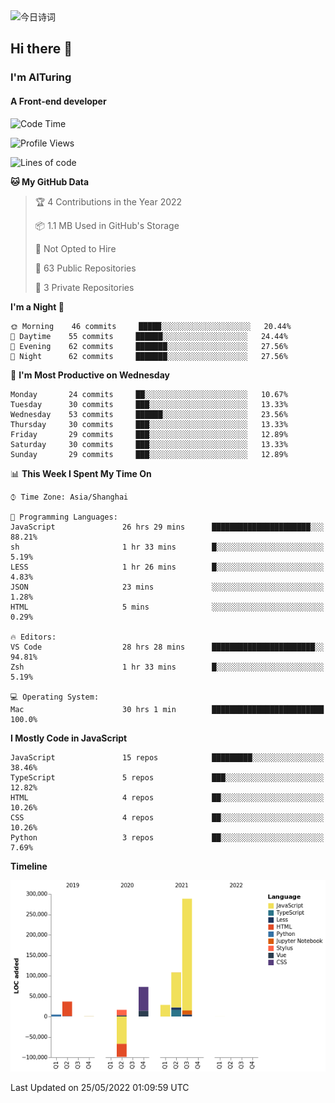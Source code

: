 <img alt="今日诗词" src="https://v2.jinrishici.com/one.svg?font-size=30&spacing=2&color=skyblue" style="max-width:100%; display: block; margin: 0 auto;">

## Hi there 👋
### I'm AITuring
#### A Front-end developer

<!-- <img src="./dhx.gif" width="400px"/> -->

<!--START_SECTION:waka-->
![Code Time](http://img.shields.io/badge/Code%20Time-3%2C430%20hrs%202%20mins-blue)

![Profile Views](http://img.shields.io/badge/Profile%20Views-0-blue)

![Lines of code](https://img.shields.io/badge/From%20Hello%20World%20I%27ve%20Written-456%20Thousand%20lines%20of%20code-blue)

**🐱 My GitHub Data** 

> 🏆 4 Contributions in the Year 2022
 > 
> 📦 1.1 MB Used in GitHub's Storage 
 > 
> 🚫 Not Opted to Hire
 > 
> 📜 63 Public Repositories 
 > 
> 🔑 3 Private Repositories  
 > 
**I'm a Night 🦉** 

```text
🌞 Morning    46 commits     █████░░░░░░░░░░░░░░░░░░░░   20.44% 
🌆 Daytime    55 commits     ██████░░░░░░░░░░░░░░░░░░░   24.44% 
🌃 Evening    62 commits     ███████░░░░░░░░░░░░░░░░░░   27.56% 
🌙 Night      62 commits     ███████░░░░░░░░░░░░░░░░░░   27.56%

```
📅 **I'm Most Productive on Wednesday** 

```text
Monday       24 commits     ██░░░░░░░░░░░░░░░░░░░░░░░   10.67% 
Tuesday      30 commits     ███░░░░░░░░░░░░░░░░░░░░░░   13.33% 
Wednesday    53 commits     ██████░░░░░░░░░░░░░░░░░░░   23.56% 
Thursday     30 commits     ███░░░░░░░░░░░░░░░░░░░░░░   13.33% 
Friday       29 commits     ███░░░░░░░░░░░░░░░░░░░░░░   12.89% 
Saturday     30 commits     ███░░░░░░░░░░░░░░░░░░░░░░   13.33% 
Sunday       29 commits     ███░░░░░░░░░░░░░░░░░░░░░░   12.89%

```


📊 **This Week I Spent My Time On** 

```text
⌚︎ Time Zone: Asia/Shanghai

💬 Programming Languages: 
JavaScript               26 hrs 29 mins      ██████████████████████░░░   88.21% 
sh                       1 hr 33 mins        █░░░░░░░░░░░░░░░░░░░░░░░░   5.19% 
LESS                     1 hr 26 mins        █░░░░░░░░░░░░░░░░░░░░░░░░   4.83% 
JSON                     23 mins             ░░░░░░░░░░░░░░░░░░░░░░░░░   1.28% 
HTML                     5 mins              ░░░░░░░░░░░░░░░░░░░░░░░░░   0.29%

🔥 Editors: 
VS Code                  28 hrs 28 mins      ███████████████████████░░   94.81% 
Zsh                      1 hr 33 mins        █░░░░░░░░░░░░░░░░░░░░░░░░   5.19%

💻 Operating System: 
Mac                      30 hrs 1 min        █████████████████████████   100.0%

```

**I Mostly Code in JavaScript** 

```text
JavaScript               15 repos            █████████░░░░░░░░░░░░░░░░   38.46% 
TypeScript               5 repos             ███░░░░░░░░░░░░░░░░░░░░░░   12.82% 
HTML                     4 repos             ██░░░░░░░░░░░░░░░░░░░░░░░   10.26% 
CSS                      4 repos             ██░░░░░░░░░░░░░░░░░░░░░░░   10.26% 
Python                   3 repos             ██░░░░░░░░░░░░░░░░░░░░░░░   7.69%

```


**Timeline**

![Chart not found](https://raw.githubusercontent.com/AITuring/AITuring/main/charts/bar_graph.png) 


 Last Updated on 25/05/2022 01:09:59 UTC
<!--END_SECTION:waka-->


